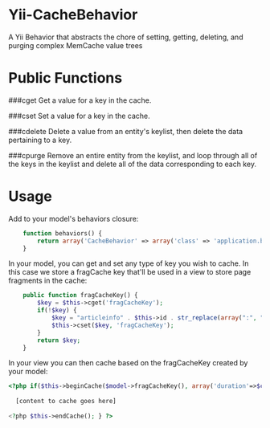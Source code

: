 Yii-CacheBehavior
=================

A Yii Behavior that abstracts the chore of setting, getting, deleting, and purging complex MemCache value trees

Public Functions
================

###cget
Get a value for a key in the cache.

###cset
Set a value for a key in the cache.

###cdelete
Delete a value from an entity's keylist, then delete the data pertaining to a key.

###cpurge
Remove an entire entity from the keylist, and loop through all of the keys in the keylist and delete all of the data corresponding to each key.

Usage
================

Add to your model's behaviors closure:
```php
    function behaviors() {
        return array('CacheBehavior' => array('class' => 'application.behaviors.CacheBehavior'));
    }
```

In your model, you can get and set any type of key you wish to cache. In this case we store a fragCache key that'll be used in a view to store page fragments in the cache:
```php
    public function fragCacheKey() {
        $key = $this->cget('fragCacheKey');
        if(!$key) {
            $key = "articleinfo" . $this->id . str_replace(array(":", " ", "-"), "", $this->modified);
            $this->cset($key, 'fragCacheKey');
        }
        return $key;
    }
```

In your view you can then cache based on the fragCacheKey created by your model:
```php
<?php if($this->beginCache($model->fragCacheKey(), array('duration'=>$cacheTTL))) { ?>
  
  [content to cache goes here]
  
<?php $this->endCache(); } ?> 
```

